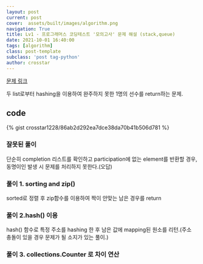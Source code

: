 ```yaml
---
layout: post
current: post
cover:  assets/built/images/algorithm.png
navigation: True
title: Lv1 - 프로그래머스 코딩테스트 '모의고사' 문제 해설 (stack,queue)
date: 2021-10-01 16:40:00
tags: [algorithm]
class: post-template
subclass: 'post tag-python'
author: crosstar
---
```



[문제 링크](https://www.welcomekakao.com/learn/courses/30/lessons/42840)


두 list로부터 hashing을 이용하여 완주하지 못한 1명의 선수를 return하는 문제.

## code

{% gist crosstar1228/86ab2d292ea7dce38da70b41b506d781 %}



### 잘못된 풀이
단순히 completion 리스트를 확인하고 participation에 없는 element를 반환할 경우, 동명이인 발생 시 문제를 처리하지 못한다.(오답)

### 풀이 1. sorting and zip()
sorted로 정렬 후  zip함수를 이용하여 짝이 안맞는 남은 경우를 return

### 풀이 2.hash() 이용
hash() 함수로 특정 주소를 hashing 한 후 남은 값에 mapping된 원소를 리턴.(주소 충돌이 있을 경우 문제가 될 소지가 있는 풀이.)

### 풀이 3. collections.Counter 로 차이 연산

